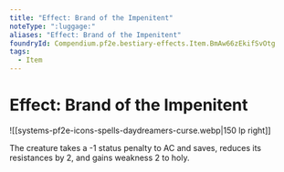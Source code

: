 ```yaml
---
title: "Effect: Brand of the Impenitent"
noteType: ":luggage:"
aliases: "Effect: Brand of the Impenitent"
foundryId: Compendium.pf2e.bestiary-effects.Item.BmAw66zEkifSvOtg
tags:
  - Item
---
```


# Effect: Brand of the Impenitent
![[systems-pf2e-icons-spells-daydreamers-curse.webp|150 lp right]]

The creature takes a -1 status penalty to AC and saves, reduces its resistances by 2, and gains weakness 2 to holy.
